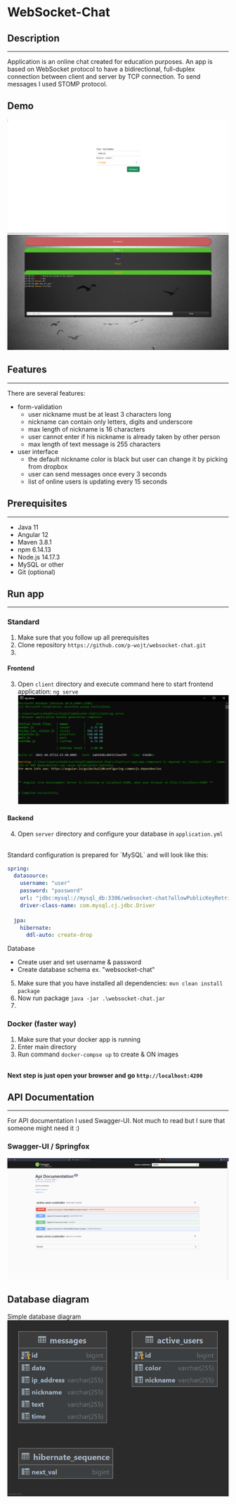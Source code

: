 # WebSocket-Chat

## Description
***

Application is an online chat created for education purposes. An app is based on WebSocket protocol to have a
bidirectional, full-duplex connection between client and server by TCP connection. To send messages I used STOMP protocol.

## Demo
![connect](pictures/connect.png)
![chat](pictures/chat.png)

## Features
***
There are several features:
* form-validation
    * user nickname must be at least 3 characters long
    * nickname can contain only letters, digits and underscore
    * max length of nickname is 16 characters
    * user cannot enter if his nickname is already taken by other person
    * max length of text message is 255 characters
* user interface
    * the default nickname color is black but user can change it by picking from dropbox
    * user can send messages once every 3 seconds
    * list of online users is updating every 15 seconds

## Prerequisites
***

<ul>
<li>Java 11</li>
<li>Angular 12</li>
<li>Maven 3.8.1</li>
<li>npm 6.14.13</li>
<li>Node.js 14.17.3</li>
<li>MySQL or other</li>
<li>Git (optional)</li>
</ul>

## Run app
***
### Standard

1. Make sure that you follow up all prerequisites
2. Clone repository `https://github.com/p-wojt/websocket-chat.git`
3. 
#### Frontend
3. Open `client` directory and execute command here to start frontend application:
`ng serve`
![ng-serve](pictures/ngserve.png)

#### Backend
4. Open `server` directory and configure your database in `application.yml`
<br>
Standard configuration is prepared for `MySQL` and will look like this:

```yaml
spring:
  datasource:
    username: "user"
    password: "password"
    url: "jdbc:mysql://mysql_db:3306/websocket-chat?allowPublicKeyRetrieval=true&useSSL=false"
    driver-class-name: com.mysql.cj.jdbc.Driver

  jpa:
    hibernate:
      ddl-auto: create-drop
```

Database
* Create user and set username & password
* Create database schema ex. "websocket-chat"
5. Make sure that you have installed all dependencies: `mvn clean install package`
6. Now run package `java -jar .\websocket-chat.jar`
7. 
### Docker (faster way)
1. Make sure that your docker app is running
2. Enter main directory
3. Run command `docker-compse up` to create & ON images


<br><b>Next step is just open your browser and go `http://localhost:4200`</b>

## API Documentation
***

For API documentation I used Swagger-UI. Not much to read but I sure that someone might need it :)
### Swagger-UI / Springfox


![Swagger-UI](pictures/Swagger-UI.png)

## Database diagram
Simple database diagram
<br>
![Database diagram](pictures/database_diagram.png)
